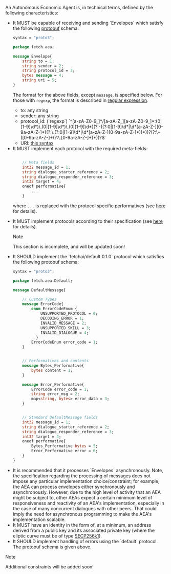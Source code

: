 An Autonomous Economic Agent is, in technical terms, defined by the following characteristics:

<ul>
<li> It MUST be capable of receiving and sending `Envelopes` which satisfy the following <a href="https://developers.google.com/protocol-buffers" target=_blank>protobuf</a> schema:

``` proto
syntax = "proto3";

package fetch.aea;

message Envelope{
    string to = 1;
    string sender = 2;
    string protocol_id = 3;
    bytes message = 4;
    string uri = 5;
}
```
<!--
<div class="admonition note">
  <p class="admonition-title">Note</p>
  <p>Additional constraints on envelope fields will be added soon!</p>
</div>
-->

The format for the above fields, except `message`, is specified below. For those with `regexp`, the format is described in <a href="https://docs.microsoft.com/en-us/dotnet/standard/base-types/regular-expression-language-quick-reference" target=_blank>regular expression</a>.

<ul>
<li>to: any string</li>
<li>sender: any string</li>
<li>protocol_id: (`regexp`) `^[a-zA-Z0-9_]*/[a-zA-Z_][a-zA-Z0-9_]*:(0|[1-9]\d*)\.(0|[1-9]\d*)\.(0|[1-9]\d*)(?:-((?:0|[1-9]\d*|\d*[a-zA-Z-][0-9a-zA-Z-]*)(?:\.(?:0|[1-9]\d*|\d*[a-zA-Z-][0-9a-zA-Z-]*))*))?(?:\+([0-9a-zA-Z-]+(?:\.[0-9a-zA-Z-]+)*))?$`</li>
<li>URI: <a href="https://tools.ietf.org/html/rfc3986" target=_blank>this syntax</a></li>
</ul>
</li>

<li> It MUST implement each protocol with the required meta-fields:

``` proto

    // Meta fields
    int32 message_id = 1;
    string dialogue_starter_reference = 2;
    string dialogue_responder_reference = 3;
    int32 target = 4;
    oneof performative{
        ...
    }
```
 where `...` is replaced with the protocol specific performatives (see <a href="../protocol-generator">here</a> for details).
</li>

<li> It MUST implement protocols according to their specification (see <a href="../protocol-generator">here</a> for details).

<div class="admonition note">
  <p class="admonition-title">Note</p>
  <p>This section is incomplete, and will be updated soon!</p>
</div>
</li>
<li> It SHOULD implement the `fetchai/default:0.1.0` protocol which satisfies the following protobuf schema:

``` proto
syntax = "proto3";

package fetch.aea.Default;

message DefaultMessage{

    // Custom Types
    message ErrorCode{
        enum ErrorCodeEnum {
            UNSUPPORTED_PROTOCOL = 0;
            DECODING_ERROR = 1;
            INVALID_MESSAGE = 2;
            UNSUPPORTED_SKILL = 3;
            INVALID_DIALOGUE = 4;
          }
        ErrorCodeEnum error_code = 1;
    }


    // Performatives and contents
    message Bytes_Performative{
        bytes content = 1;
    }

    message Error_Performative{
        ErrorCode error_code = 1;
        string error_msg = 2;
        map<string, bytes> error_data = 3;
    }


    // Standard DefaultMessage fields
    int32 message_id = 1;
    string dialogue_starter_reference = 2;
    string dialogue_responder_reference = 3;
    int32 target = 4;
    oneof performative{
        Bytes_Performative bytes = 5;
        Error_Performative error = 6;
    }
}
```
</li>
<li> It is recommended that it processes `Envelopes` asynchronously. Note, the specification regarding the processing of messages does not impose any particular implementation choice/constraint; for example, the AEA can process envelopes either synchronously and asynchronously. However, due to the high level of activity that an AEA might be subject to, other AEAs expect a certain minimum level of responsiveness and reactivity of an AEA's implementation, especially in the case of many concurrent dialogues with other peers. That could imply the need for asynchronous programming to make the AEA's implementation scalable.
</li>
<li> It MUST have an identity in the form of, at a minimum, an address derived from a public key and its associated private key (where the eliptic curve must be of type <a href="https://en.bitcoin.it/wiki/Secp256k1">SECP256k1</a>).
</li>
<li> It SHOULD implement handling of errors using the `default` protocol. The protobuf schema is given above.
</li>
</ul>
<div class="admonition note">
  <p class="admonition-title">Note</p>
  <p>Additional constraints will be added soon!</p>
</div>
